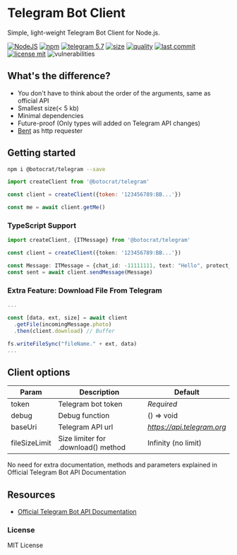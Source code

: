 # Telegram Bot Client

Simple, light-weight Telegram Bot Client for Node.js.

[![NodeJS][nodejs-image]][npm-url]
[![npm][npm-image]][npm-url]
[![telegram 5.7][telegram-image]][telegram-url]
[![size][size-image]][npm-url]
[![quality][quality-image]][npm-url]
[![last commit][lastcommit-image]][github-url]
[![license mit][license-image]][github-url]
![vulnerabilities][vulnerabilities-image]

## What's the difference?

- You don't have to think about the order of the arguments, same as official API
- Smallest size(< 5 kb)
- Minimal dependencies
- Future-proof (Only types will added on Telegram API changes)
- [Bent][bent-url] as http requester

## Getting started

```bash
npm i @botocrat/telegram --save
```

```javascript
import createClient from '@botocrat/telegram'

const client = createClient({token: '123456789:BB...'})

const me = await client.getMe()

```

### TypeScript Support

```typescript
import createClient, {ITMessage} from '@botocrat/telegram'

const client = createClient({token: '123456789:BB...'})

const Message: ITMessage = {chat_id: -11111111, text: "Hello", protect_content: true}
const sent = await client.sendMessage(Message)

```

### Extra Feature: Download File From Telegram

```typescript
...

const [data, ext, size] = await client
  .getFile(incomingMessage.photo)
  .then(client.download) // Buffer

fs.writeFileSync("fileName." + ext, data)
...
```

## Client options

| Param | Description | Default |
|-|-|-|
| token | Telegram bot token | *Required* |
| debug | Debug function | () => void|
| baseUri | Telegram API url | _https://api.telegram.org_ |
| fileSizeLimit | Size limiter for .download() method | Infinity (no limit) |

No need for extra documentation, methods and parameters explained in Official Telegram Bot API Documentation

## Resources

- [Official Telegram Bot API Documentation][telegram-url]

### License

MIT License



[license-image]: https://img.shields.io/github/license/botocrats/telegram?style=flat-square
[size-image]: https://img.shields.io/bundlephobia/minzip/@botocrat/telegram?style=flat-square
[quality-image]: https://img.shields.io/npms-io/quality-score/@botocrat/telegram?style=flat-square
[nodejs-image]: https://img.shields.io/badge/library-NodeJS-darkgreen.svg?style=flat-square
[telegram-image]: https://img.shields.io/badge/telegram%20bot%20api-5.7-00aced.svg?style=flat-square&logo=telegram
[npm-image]: https://img.shields.io/npm/v/@botocrat/telegram.svg?style=flat-square
[lastcommit-image]: https://img.shields.io/github/last-commit/botocrats/telegram?style=flat-square
[vulnerabilities-image]: https://img.shields.io/snyk/vulnerabilities/npm/@botocrat/telegram

[telegram-url]: https://core.telegram.org/bots/api#january-31-2022
[npm-url]: https://npmjs.org/package/@botocrat/telegram
[github-url]: https://github.com/botocrats/telegram
[bent-url]: https://github.com/mikeal/bent
